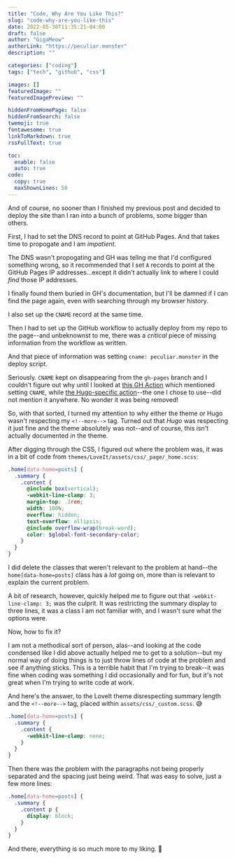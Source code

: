```yaml
---
title: "Code, Why Are You Like This?"
slug: "code-why-are-you-like-this"
date: 2022-05-30T11:35:21-04:00
draft: false
author: "GigaMeow"
authorLink: "https://peculiar.monster"
description: ""

categories: ["coding"]
tags: ["tech", "github", "css"]

images: []
featuredImage: ""
featuredImagePreview: ""

hiddenFromHomePage: false
hiddenFromSearch: false
twemoji: true
fontawesome: true
linkToMarkdown: true
rssFullText: true

toc:
  enable: false
  auto: true
code:
  copy: true
  maxShownLines: 50
---
```

And of course, no sooner than I finished my previous post and decided to deploy the site than I ran into a bunch of problems, some bigger than others.
<!--more-->

First, I had to set the DNS record to point at GitHub Pages. And that takes time to propogate and I am _impatient_.

The DNS wasn't propogating and GH was tellng me that I'd configured something wrong, so it recommended that I set `A` records to point at the GitHub Pages IP addresses...except it didn't actually link to where I could _find_ those IP addresses.

I finally found them buried in GH's documentation, but I'll be damned if I can find the page again, even with searching through my browser history.

I also set up the `CNAME` record at the same time.

Then I had to set up the GitHub workflow to actually deploy from my repo to the page--and unbeknownst to me, there was a _critical_ piece of missing information from the workflow as written.

And that piece of information was setting `cname: peculiar.monster` in the deploy script.

Seriously. `CNAME` kept on disappearing from the `gh-pages` branch and I couldn't figure out why until I looked at [this GH Action](https://github.com/marketplace/actions/github-pages-action#%EF%B8%8F-add-cname-file-cname) which mentioned setting `CNAME`, while [the Hugo-specific action](https://github.com/marketplace/actions/hugo-setup)--the one I chose to use--did not mention it anywhere. No wonder it was being removed!

So, with that sorted, I turned my attention to why either the theme or Hugo wasn't respecting my `<!--more-->` tag. Turned out that _Hugo_ was respecting it just fine and the theme absolutely was not--and of course, this isn't actually documented _in_ the theme.

After digging through the CSS, I figured out where the problem was, it was in a bit of code from `themes/LoveIt/assets/css/_page/_home.scss`:

```scss
.home[data-home=posts] {
  .summary {
    .content {
      @include box(vertical);
      -webkit-line-clamp: 3;
      margin-top: .3rem;
      width: 100%;
      overflow: hidden;
      text-overflow: ellipsis;
      @include overflow-wrap(break-word);
      color: $global-font-secondary-color;
    }
  }
}
```

I did delete the classes that weren't relevant to the problem at hand--the `home[data-home=posts]` class has a _lot_ going on, more than is relevant to explain the current problem.

A bit of research, however, quickly helped me to figure out that `-webkit-line-clamp: 3;` was the culprit. It was restricting the summary display to three lines, it was a class I am not familiar with, and I wasn't sure what the options were.

Now, how to fix it?

I am not a methodical sort of person, alas--and looking at the code condensed like I did above actually helped me to get to a solution--but my normal way of doing things is to just throw lines of code at the problem and see if anything sticks. This is a terrible habit that I'm trying to break--it was fine when coding was something I did occasionally and for fun, but it's not great when I'm trying to write code at work.

And here's the answer, to the LoveIt theme disrespecting summary length and the `<!--more-->` tag, placed within `assets/css/_custom.scss`. :sweat_smile:

```scss
.home[data-home=posts] {
  .summary {
    .content {
      -webkit-line-clamp: none;
    }
  }
}
```

Then there was the problem with the paragraphs not being properly separated and the spacing just being weird. That was easy to solve, just a few more lines:

```scss
.home[data-home=posts] {
  .summary {
    .content p {
      display: block;
    }
  }
}
```

And there, everything is so much more to my liking. :tada:
